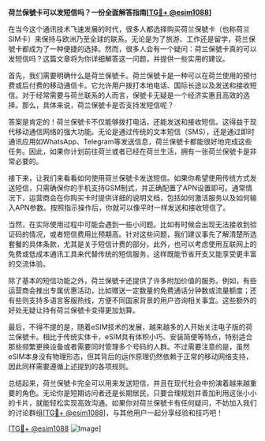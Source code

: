 **荷兰保號卡可以发短信吗？一份全面解答指南[[TG💪+ @esim1088](https://t.me/s/esim1088)]**

在当今这个通讯技术飞速发展的时代，很多人都选择购买荷兰保號卡（也称荷兰SIM卡）来保持与欧洲乃至全球的联系。无论是为了旅游、工作还是留学，荷兰保號卡都成为了一种便捷的选择。然而，很多人会有一个疑问：荷兰保號卡真的可以发短信吗？这篇文章将为你详细解答这一问题，并提供一些实用的建议。

首先，我们需要明确什么是荷兰保號卡。荷兰保號卡是一种可以在荷兰使用的预付费或后付费的移动通信卡。它允许用户拨打本地电话、国际长途以及发送和接收短信。对于经常需要与荷兰联系的人而言，保號卡无疑是一个经济实惠且高效的选择。那么，具体来说，荷兰保號卡是否支持发短信呢？

答案是肯定的！荷兰保號卡不仅能够拨打电话，还能发送和接收短信。这得益于现代移动通信网络的强大功能。无论是通过传统的文本短信（SMS），还是通过即时通讯应用如WhatsApp、Telegram等发送信息，荷兰保號卡都能很好地完成这些任务。因此，如果你计划前往荷兰或者已经在荷兰生活，拥有一张荷兰保號卡是非常必要的。

接下来，让我们来看看如何使用荷兰保號卡发送短信。如果你希望使用传统方式发送短信，只需确保你的手机支持GSM制式，并正确配置了APN设置即可。通常情况下，运营商会在你购买卡时提供详细的说明文档，包括如何激活服务以及如何输入APN参数。按照指示操作后，你就可以像平时一样发送和接收短信了。

当然，在实际使用过程中可能会遇到一些小问题。比如有时候会出现无法接收到验证码的情况，或者短信费用比预期高。针对这些问题，我们建议事先了解清楚所选套餐的具体条款，尤其是关于短信计费的部分。此外，也可以考虑使用互联网上的免费或低成本通讯工具来代替传统的短信服务，这样既能节省开支又能享受更丰富的交流体验。

除了基本的短信功能之外，荷兰保號卡还提供了许多附加价值的服务。例如，有些运营商会推出专属优惠活动，比如赠送一定数量的免费通话分钟数或流量额度；还有些则支持多语言客服热线，方便不同国家背景的用户咨询相关事宜。这些额外的好处无疑让持有荷兰保號卡变得更加划算。

最后，不得不提的是，随着eSIM技术的发展，越来越多的人开始关注电子版的荷兰保號卡。相比于传统实体卡，eSIM具有体积小巧、安装简便等特点，特别适合那些频繁更换设备或者需要同时管理多个号码的人群。不过需要注意的是，虽然eSIM本身没有物理形态，但其背后的运作原理仍然依赖于正常的移动网络支持，因此同样需要遵循上述提到的各项规则。

总结起来，荷兰保號卡完全可以用来发送短信，并且在现代社会中扮演着越来越重要的角色。无论你是短期访问者还是长期居民，只要合理规划并善加利用这张小小的卡片，就能轻松实现高效沟通。如果你对荷兰保號卡有任何疑问，不妨加入我们的讨论群组[[TG💪+ @esim1088](https://t.me/s/esim1088)]，与其他用户一起分享经验和技巧吧！

[[TG💪+ @esim1088](https://t.me/s/esim1088) ![Image](https://i.postimg.cc/4NQfJmqS/Snipaste-2025-05-13-00-14-12.png)]